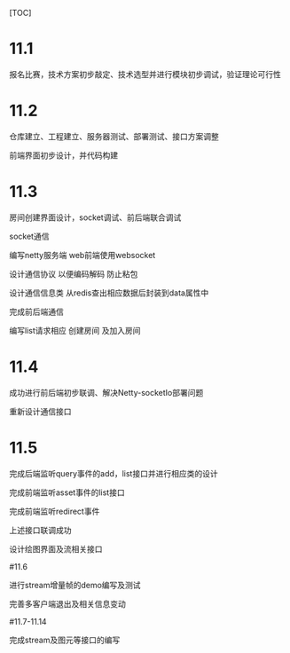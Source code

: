 [TOC]

# 11.1

报名比赛，技术方案初步敲定、技术选型并进行模块初步调试，验证理论可行性

# 11.2

仓库建立、工程建立、服务器测试、部署测试、接口方案调整

前端界面初步设计，并代码构建

# 11.3

房间创建界面设计，socket调试、前后端联合调试

socket通信

编写netty服务端 web前端使用websocket

设计通信协议 以便编码解码 防止粘包

设计通信信息类 从redis查出相应数据后封装到data属性中

完成前后端通信

编写list请求相应 创建房间 及加入房间

# 11.4

成功进行前后端初步联调、解决Netty-socketIo部署问题

重新设计通信接口

# 11.5

完成后端监听query事件的add，list接口并进行相应类的设计

完成前端监听asset事件的list接口

完成前端监听redirect事件

上述接口联调成功

设计绘图界面及流相关接口

#11.6

进行stream增量帧的demo编写及测试

完善多客户端退出及相关信息变动

#11.7-11.14

完成stream及图元等接口的编写















